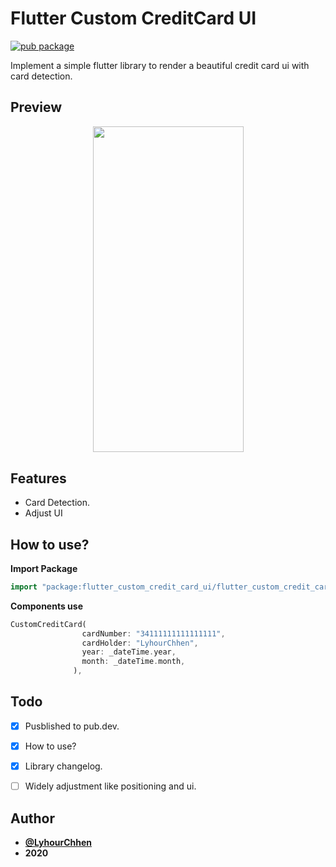 # Flutter Custom CreditCard UI

[![pub package](https://img.shields.io/badge/pub-0.0.1-blueviolet.svg)](https://pub.dev/packages/flutter_custom_credit_card_ui)



Implement a simple flutter library to render a beautiful credit card ui with card detection.

## Preview

<p align="center">
  <img width="241" height="521.58" src="https://raw.githubusercontent.com/LyhourChhen/flutter_custom_credit_card_ui/master/previews/preview.png">
</p>

## Features

 - Card Detection.
 - Adjust UI
 
## How to use? 

**Import Package**
```dart
import "package:flutter_custom_credit_card_ui/flutter_custom_credit_card_ui.dart";
```
**Components use**
```dart
CustomCreditCard(
                cardNumber: "34111111111111111",
                cardHolder: "LyhourChhen",
                year: _dateTime.year,
                month: _dateTime.month,
              ),

```

## Todo

 - [x]  Pusblished to pub.dev.
 - [x] How to use?
 - [x] Library changelog.
 - [ ] Widely adjustment like positioning and ui.



## Author
- [**@LyhourChhen**](https://t.me/lyhourchhen)
- **2020**
